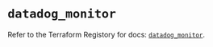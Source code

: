 # `datadog_monitor`

Refer to the Terraform Registory for docs: [`datadog_monitor`](https://registry.terraform.io/providers/datadog/datadog/3.27.0/docs/resources/monitor).
